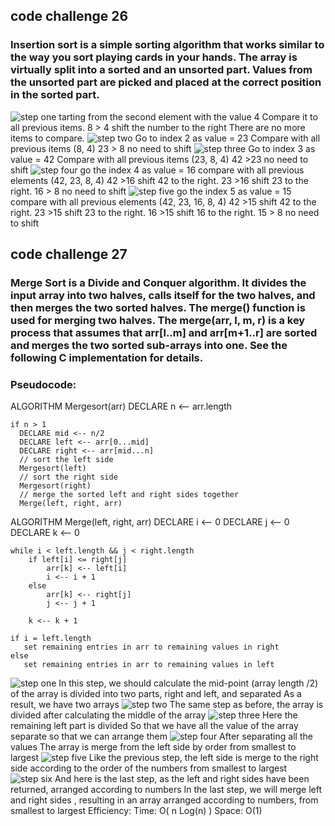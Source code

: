 
## code challenge 26
### Insertion sort is a simple sorting algorithm that works similar to the way you sort playing cards in your hands. The array is virtually split into a sorted and an unsorted part. Values from the unsorted part are picked and placed at the correct position in the sorted part.
![step one](Images/step1.PNG)
tarting from the second element with the value 4
Compare it to all previous items.
8 > 4  shift the number to the right
There are no more items to compare.
![step two](Images/step2.PNG)
Go to index 2 as value = 23
Compare with all previous items (8, 4)
23 > 8 no need to shift
![step three](Images/step3.PNG)
Go to index 3 as value = 42
Compare with all previous items (23, 8, 4)
42 >23 no need to shift
![step four](Images/step4.PNG)
go the index 4 as value = 16
compare with all previous elements (42, 23, 8, 4)
42 >16 shift 42 to the right.
23 >16 shift 23 to the right.
16 > 8 no need to shift
![step five](Images/step5.PNG)
go the index 5 as value = 15
compare with all previous elements (42, 23, 16, 8, 4)
42 >15 shift 42 to the right.
23 >15 shift 23 to the right.
16 >15 shift 16 to the right.
15 > 8 no need to shift

## code challenge 27
### Merge Sort is a Divide and Conquer algorithm. It divides the input array into two halves, calls itself for the two halves, and then merges the two sorted halves. The merge() function is used for merging two halves. The merge(arr, l, m, r) is a key process that assumes that arr[l..m] and arr[m+1..r] are sorted and merges the two sorted sub-arrays into one. See the following C implementation for details.
### Pseudocode:
ALGORITHM Mergesort(arr)
DECLARE n <-- arr.length

    if n > 1
      DECLARE mid <-- n/2
      DECLARE left <-- arr[0...mid]
      DECLARE right <-- arr[mid...n]
      // sort the left side
      Mergesort(left)
      // sort the right side
      Mergesort(right)
      // merge the sorted left and right sides together
      Merge(left, right, arr)

ALGORITHM Merge(left, right, arr)
DECLARE i <-- 0
DECLARE j <-- 0
DECLARE k <-- 0

    while i < left.length && j < right.length
        if left[i] <= right[j]
            arr[k] <-- left[i]
            i <-- i + 1
        else
            arr[k] <-- right[j]
            j <-- j + 1

        k <-- k + 1

    if i = left.length
       set remaining entries in arr to remaining values in right
    else
       set remaining entries in arr to remaining values in left
![step one](Images/merge1.PNG)
In this step, we should calculate the mid-point (array length /2) of the array is divided into two parts, right and left, and separated As a result, we have two arrays
![step two](Images/merge2.PNG)
The same step as before, the array is divided after calculating the middle of the array
![step three](Images/merge3.PNG)
Here the remaining left part is divided So that we have all the value of the array separate so that we can arrange them
![step four](Images/merge4.PNG)
After separating all the values The array is merge from the left side by order from smallest to largest
![step five](Images/merge5.PNG)
Like the previous step, the left side is merge to the right side according to the order of the numbers from smallest to largest
![step six](Images/merge6.PNG)
And here is the last step, as the left and right sides have been returned, arranged according to numbers In the last step, we will merge left and right sides , resulting in an array arranged according to numbers, from smallest to largest
Efficiency:
Time: O( n Log(n) )
Space: O(1)